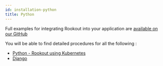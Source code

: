 ```yaml
---
id: installation-python
title: Python
---
```


Full examples for integrating Rookout into your application are [available on our GitHub](https://github.com/Rookout/deployment-examples)

You will be able to find detailed procedures for all the following :

- [Python - Rookout using Kubernetes](https://github.com/Rookout/deployment-examples/tree/master/kubernetes)
- [Django](https://github.com/Rookout/deployment-examples/tree/master/django)


